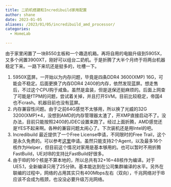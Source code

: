 ```yaml
---
title: 二奶机搭建和Incredibuild家用配置
author: shane
date: 2023-01-05
aliases: /2023/01/05/incredibuild_amd_processor/
categories:
  - HomeLab

---
```

由于家里闲置了一块B550主板和一个趣造机箱。再将自用的电脑升级到5905X，又多个闲置3900XT，刚好可以组台二奶机。于是折腾了大半个月终于将两台机器稳定下来。一路下来坑还是挺多的，吐槽一下。

<ol class="wp-block-list">
  <li>
    5950X蓝屏。一开始以为内存问题，毕竟是四条DDR4 3600(XMP) 16G，可能会不稳定。后面更换了内存DDR4 2400的内存，依然发现蓝屏。想走售后，不过这个CPU购于咸鱼。虽然是盒装，但是送保还挺麻烦的。后面上网查了可能是fTPM的问题，尝试着关掉，并且打开SVM。目前比较稳定，帝国4也不crash。机器目前也没有蓝屏。
  </li>
  <li>
    内存兼容性问题。由于之前64G感觉不太够用，所以换了光威的32G 3200(XMP)*4，没想到AMD的内存管理器太渣了，开XMP直接启动不了。没办法，目前只能按照2400的JDEC设置来跑了。经过上面折腾，AMD感觉还是YES不起来啊。各种的兼容问题太闹心了。下次装机还是用Intel的吧。
  </li>
  <li>
    Incredibuild 最近提供了一个Free License申请，不同限时的Free Trail，这个是永久免费的。可以参考<a href="https://www.incredibuild.com/pricing">这里</a>申请。虽然只能支持2个Agent，以及最多16个核作为Helper，但目前这个情况对家用是基本够用的。也可以暂时不用折腾FastBuild，UE对IB的支持比FastBuild好很多。
  </li>
  <li>
    由于IB的16个核是不算本地的，所以总共有32+16=48核作为编译。对于UE5.1，全新编译只用了25分钟。基本能达到在公司集群编译的水平。另外在联编的过程中，网络的占用其实只有400Mbps左右（双向），千兆网络对于IB应该不会成为瓶颈，也没没必要升级万兆网络。
  </li>
</ol>